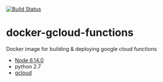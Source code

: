 
[![Build Status](https://travis-ci.com/nalbion/docker-gcloud-functions.svg?branch=master)](https://travis-ci.com/nalbion/docker-gcloud-functions)

# docker-gcloud-functions
Docker image for building &amp; deploying google cloud functions

- [Node 6.14.0](https://cloud.google.com/functions/docs/writing/)
- python 2.7
- [gcloud](https://cloud.google.com/sdk/gcloud/reference/beta/functions/)

